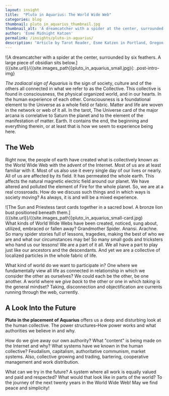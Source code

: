 ```yaml
---
layout: insight
title:  "Pluto in Aquarius: The World Wide Web"
categories: blog
thumbnail: pluto_in_aquarius_thumbnail.jpg
thumbnail_alt: 'A dreamcatcher with a spider at the center, surrounded by six feathers. A large piece of obsidian sits below.'
author: 'Esme Midnight Katzen'
permalink: /insights/pluto-in-aquarius/
description: "Article by Tarot Reader, Esme Katzen in Portland, Oregon. The zodiacal sign of Aquarius is the sign of society, culture and of the others all connected in what we refer to as the Collective. This collective is found in consciousness, the physical organized world, and in our hearts."
---
```

<div markdown=1 id="post-intro-img">
![A dreamcatcher with a spider at the center, surrounded by six feathers. A large piece of obsidian sits below.]({{site.url}}/{{site.images_path}}pluto_in_aquarius_small.jpg){: .post-intro-img}
</div>

<em class="post-intro-text">The zodiacal sign of Aquarius</em> is the sign of society, culture and of the others all connected in what we refer to as the Collective. This collective is found in consciousness, the physical organized world, and in our hearts. In the human experience of each other. Consciousness is a foundational element to the Universe as a whole field or fabric. Matter and life are woven in the network or web of it all. In the tarot, The Universe card of the major arcana is correlative to Saturn the planet and to the element of the manifestation of matter. Earth. It contains the end, the beginning and everything therein, or at least that is how we seem to experience being here.

## The Web
Right now, the people of earth have created what is collectively known as the World Wide Web with the advent of the Internet. Most of us are at least familiar with it. Most of us also use it every single day of our lives or nearly. All of us are affected by its field. It has permeated the whole earth. This affects the natural magnetic electric field around our planet. We have altered and polluted the element of Fire for the whole planet. So, we are at a real crossroads. How do we discuss such things and in which ways is society moving? As always, it is and will be a mixed experience.

<div class="fifty-fifty-img-right" markdown=1>
<div markdown=1 class="fifty-fifty-img-container">
![The Sun and Priestess tarot cards together in a sacred bowl. A bronze lion bust positioned beneath them.]({{site.url}}/{{site.images_path}}pluto_in_aquarius_small-card.jpg)
</div>
<div markdown=1>
What kinds of World Wide Webs have been created, noticed, sung about, utilized, embraced or fallen away? Grandmother Spider. Anansi. Arachne. So many spider stories full of lessons, tragedies, making the best of who we are and what our circumstances may be! So many small gods and tricksters who hand us our lessons! We are a part of it all. We all have a part to play just like our ancestors and the descendants. And yet we are a collective of localized particles in the whole fabric of life.

What kind of world do we want to participate in? One where we fundamentally view all life as connected in relationship in which we consider the other as ourselves? We could each be the other, be one another. A world where we *give back* to the other or one in which *taking* is the general mindset? Taking, disconnection and objectification are currents running through the web, currently. 
</div>
</div>

## A Look Into the Future
**Pluto in the placement of Aquarius** offers us a deep and disturbing look at the human collective. The power structures–How power works and what authorities we believe in and why.

How do we give away our own authority? What "content" is being made on the Internet and why? What systems have we known in the human collective? Feudalism, capitalism, authoritative communism, market systems. Also, collective growing and trading, bartering, cooperative management and work distribution. 

What can we try in the future? A system where all work is equally valued and paid and respected? What would that look like in parts of the world? To the journey of the next twenty years in the World Wide Web! May we find peace and simplicity! 